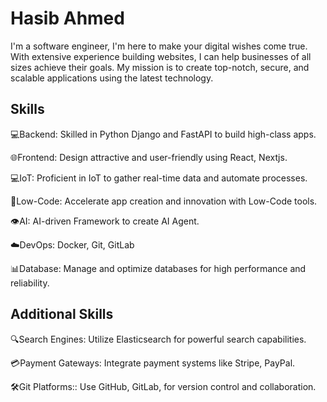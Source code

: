 # Hasib Ahmed
I'm a software engineer, I'm here to make your digital wishes come true. With extensive experience building websites, I can help businesses of all sizes achieve their goals. My mission is to create top-notch, secure, and scalable applications using the latest technology.

## Skills
💻Backend: Skilled in Python Django and FastAPI to build high-class apps.

🌐Frontend: Design attractive and user-friendly using React, Nextjs.

💻IoT: Proficient in IoT to gather real-time data and automate processes.

🚀Low-Code: Accelerate app creation and innovation with Low-Code tools.

👁️AI: AI-driven Framework to create AI Agent.

☁️DevOps: Docker, Git, GitLab

📊Database: Manage and optimize databases for high performance and reliability.

## Additional Skills
🔍Search Engines: Utilize Elasticsearch for powerful search capabilities.

💳Payment Gateways: Integrate payment systems like Stripe, PayPal.

🛠️Git Platforms:: Use GitHub, GitLab, for version control and collaboration.
